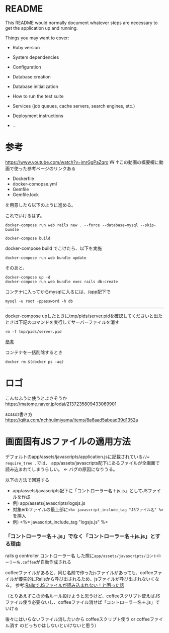 # README

This README would normally document whatever steps are necessary to get the
application up and running.

Things you may want to cover:

* Ruby version

* System dependencies

* Configuration

* Database creation

* Database initialization

* How to run the test suite

* Services (job queues, cache servers, search engines, etc.)

* Deployment instructions

* ...

# 参考
 https://www.youtube.com/watch?v=jmrGgPaZqro ¥¥
↑この動画の概要欄に動画で使った参考ページのリンクある

* Dockerfile
* docker-comopse.yml
* Gemfile
* Gemfile.lock

を用意したら以下のように進める。

これでいけるはず。

```
docker-compose run web rails new . --force --database=mysql --skip-bundle
```
```
docker-compose build
```
docker-compose build でこけたら、以下を実施
```
docker-compose run web bundle update
```

そのあと、
```
docker-compose up -d
docker-compose run web bundle exec rails db:create
```

コンテナに入ってからmysqlに入るには、/app配下で
```
mysql -u root -ppassword -h db
```

---

docker-compose upしたときにtmp/pids/server.pidを確認してくださいと出たときは下記のコマンドを実行してサーバーファイルを消す
```
rm -f tmp/pids/server.pid
```
[参考](https://qiita.com/paranishian/items/862ce4de104992df48e1)


コンテナを一括削除するとき
```
docker rm $(docker ps -aq)
```

# ロゴ

こんなふうに使うとよさそうか
https://matome.naver.jp/odai/2137235809433069901

scssの書き方
https://qiita.com/nchhujimiyama/items/8a6aad5abead39d1352a

# 画面固有JSファイルの適用方法
デフォルトのapp/assets/javascripts/application.jsに記載されている```//= require_tree .```では、
app/assets/javascripts配下にあるファイルが全画面で読み込まれてしまうらしい。
← バグの原因になりうる。

以下の方法で回避する
* app/assets/javascripts配下に「コントローラー名＋js.js」としてJSファイルを作成
 * 例) app/assets/javascripts/logsjs.js
* 対象erbファイルの最上部に```<%= javascript_include_tag "JSファイル名" %>```を挿入
 * 例) <%= javascript_include_tag "logsjs.js" %>

### 「コントローラー名＋.js」でなく「コントローラー名＋js.js」とする理由
rails g controller コントローラー名 した際に```app/assets/javascripts/コントローラー名.coffee```が自動作成される

coffeeファイルがあると、同じ名前で作ったjsファイルがあっても、coffeeファイルが優先的にRailsから呼び出されるため、jsファイルが呼び出されないくなる。
参考:[RailsでJSファイルが読み込まれない！と困った話](https://qiita.com/s-yank/items/cf7cadbb6c6996d67cf7)

（とりあえずこの命名ルール設けようと思うけど、coffeeスクリプト使えばJSファイル使う必要ないし、coffeeファイル消せば「コントローラー名＋.js」でいける

後々にはいらないファイル消したいから coffeeスクリプト使う or coffeeファイル消す のどっちかはしないといけないと思う）
